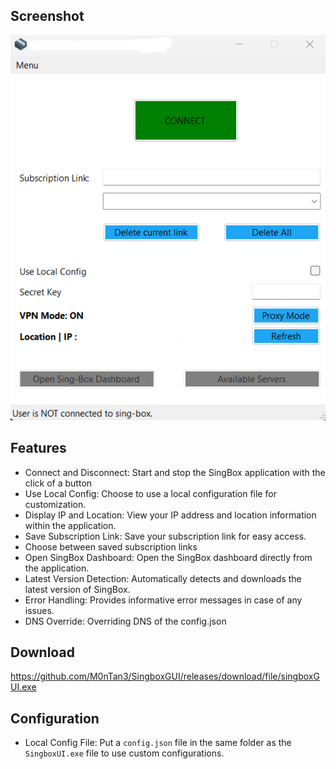 ## Screenshot

<p align="center">
  <img src="https://github.com/M0nTan3/singboxgui/blob/main/singbox.png" alt="Logo" />
</p>

## Features

- Connect and Disconnect: Start and stop the SingBox application with the click of  a button
- Use Local Config: Choose to use a local configuration file for customization.
- Display IP and Location: View your IP address and location information within the application.
- Save Subscription Link: Save your subscription link for easy access.
- Choose between saved subscription links
- Open SingBox Dashboard: Open the SingBox dashboard directly from the application.
- Latest Version Detection: Automatically detects and downloads the latest version of SingBox.
- Error Handling: Provides informative error messages in case of any issues.
- DNS Override: Overriding DNS of the config.json

## Download 

https://github.com/M0nTan3/SingboxGUI/releases/download/file/singboxGUI.exe


## Configuration

- Local Config File: Put a `config.json` file in the same folder as the `SingboxUI.exe` file to use custom configurations.
